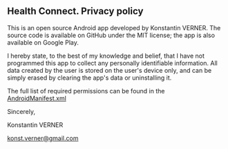 ## Health Connect. Privacy policy

This is an open source Android app developed by Konstantin VERNER. The source code is available on GitHub under the MIT license; the app is also available on Google Play.

I hereby state, to the best of my knowledge and belief, that I have not programmed this app to collect any personally identifiable information. All data created by the user is stored on the user's device only, and can be simply erased by clearing the app's data or uninstalling it.

The full list of required permissions can be found in the [AndroidManifest.xml](https://github.com/konverner/healthgateway/blob/main/app/src/main/AndroidManifest.xml)

Sincerely,

Konstantin VERNER

konst.verner@gmail.com
